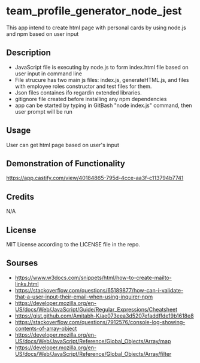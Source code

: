 # team_profile_generator_node_jest

This app intend to create html page with personal cards by using node.js and npm based on user input

## Description

- JavaScript file is executing by node.js to form index.html file based on user input in command line
- File strucure has two main js files: index.js, generateHTML.js, and files with employee roles constructor and test files for them.
- Json files containes ifo regardin extended libraries.
- gitignore file created before installing any npm dependencies
- app can be started by typing in GitBash "node index.js" command, then user prompt will be run

## Usage

User can get html page based on user's input

## Demonstration of Functionality

https://app.castify.com/view/40184865-795d-4cce-aa3f-c113794b7741 

## Credits

N/A

## License

MIT License according to the LICENSE file in the repo.

## Sourses
- https://www.w3docs.com/snippets/html/how-to-create-mailto-links.html
- https://stackoverflow.com/questions/65189877/how-can-i-validate-that-a-user-input-their-email-when-using-inquirer-npm
- https://developer.mozilla.org/en-US/docs/Web/JavaScript/Guide/Regular_Expressions/Cheatsheet
- https://gist.github.com/Amitabh-K/ae073eea3d5207efaddffde19b1618e8
- https://stackoverflow.com/questions/7912576/console-log-showing-contents-of-array-object
- https://developer.mozilla.org/en-US/docs/Web/JavaScript/Reference/Global_Objects/Array/map
- https://developer.mozilla.org/en-US/docs/Web/JavaScript/Reference/Global_Objects/Array/filter